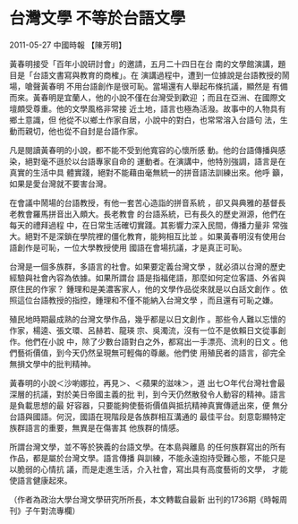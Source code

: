 # 台灣文學 不等於台語文學

2011-05-27 中國時報 【陳芳明】
 
黃春明接受「百年小說研討會」的邀請，五月二十四日在台 南的文學館演講，題目是「台語文書寫與教育的商榷」。在 演講過程中，遭到一位據說是台語教授的鬧場，嗆聲黃春明 不用台語創作是很可恥。當場還有人舉起布條抗議，顯然是 有備而來。黃春明是宜蘭人，他的小說不僅在台灣受到歡迎 ；而且在亞洲、在國際文壇頗受尊重。他的文學風格非常接 近土地，語言也極為活潑。故事中的人物具有鄉土意識，但 他從不以鄉土作家自居，小說中的對白，也常常溶入台語句 法，生動而親切，他也從不自封是台語作家。
 
凡是閱讀黃春明的小說，都不能不受到他寬容的心懷所感 動。他的台語傳播與感染，絕對毫不遜於以台語專家自命的 運動者。在演講中，他特別強調，語言是在真實的生活中具 體實踐，絕對不能藉由毫無統一的拼音語法訓練出來。他呼 籲，如果是愛台灣就不要害台灣。
 
在會議中鬧場的台語教授，有他一套苦心造詣的拼音系統 ，卻又與典雅的基督長老教會羅馬拼音出入頗大。長老教會 的台語系統，已有長久的歷史淵源，他們在每天的禮拜過程 中，在日常生活確切實踐。其影響力深入民間，傳播力量非 常強大。絕對不是深鎖在學院裡的僵化教育，能夠相互比並 。如果黃春明沒有使用台語創作是可恥，一位大學教授使用 國語在會場抗議，才是真正可恥。
 
台灣是一個多族群，多語言的社會。如果要定義台灣文學 ，就必須以台灣的歷史經驗與社會內容為依據。如果所謂台 語是指福佬語，那麼如何定位客語、外省與原住民的作家？ 鍾理和是美濃客家人，他的文學作品從來就是以白話文創作 。依照這位台語教授的指控，鍾理和不僅不能納入台灣文學 ，而且還有可恥之嫌。
 
殖民地時期最成熟的台灣文學作品，幾乎都是以日文創作 。那些令人難以忘懷的作家，楊逵、張文環、呂赫若、龍瑛 宗、吳濁流，沒有一位不是依賴日文從事創作。他們在小說
中，除了少數台語對白之外，都寫出一手漂亮、流利的日文 。他們藝術價值，到今天仍然呈現無可輕侮的尊嚴。他們使 用殖民者的語言，卻完全無損文學中的批判精神。
 
黃春明的小說＜沙喲娜拉，再見＞、＜蘋果的滋味＞，道 出七○年代台灣社會最深層的抗議，對於美日帝國主義的批 判，到今天仍然散發令人動容的精神。語言是負載思想的最 好容器，只要能夠使藝術價值與抵抗精神真實傳遞出來，便 無分台語與國語。何況，國語在現階段是各族群相互溝通的 最佳平台。刻意彰顯特定族群語言的重要，無異是在傷害其 他族群的情感。
 
所謂台灣文學，並不等於狹義的台語文學。在本島與離島 的任何族群寫出的所有作品，都是屬於台灣文學。語言傳播 與訓練，不能永遠抱持受難心態，不能只是以脆弱的心情抗 議，而是走進生活，介入社會，寫出具有高度藝術的文學， 才能使語言健康起來。
 
（作者為政治大學台灣文學研究所所長，本文轉載自最新
出刊的1736期《時報周刊》子午對流專欄）

